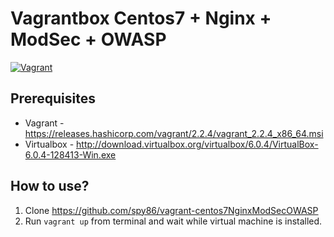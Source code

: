 # Vagrantbox Centos7 + Nginx + ModSec + OWASP

[![Vagrant](https://img.shields.io/badge/vagrant-centos7NginxModSecOWASP-orange.svg)]()

## Prerequisites
* Vagrant - https://releases.hashicorp.com/vagrant/2.2.4/vagrant_2.2.4_x86_64.msi
* Virtualbox - http://download.virtualbox.org/virtualbox/6.0.4/VirtualBox-6.0.4-128413-Win.exe

## How to use?

1. Clone https://github.com/spy86/vagrant-centos7NginxModSecOWASP
2. Run `vagrant up` from terminal and wait while virtual machine is installed.